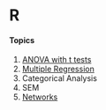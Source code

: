 # R

#### Topics
1. [ANOVA with t tests](https://github.com/dapinedo/R/tree/master/ANOVA)
2. [Multiple Regression](https://github.com/dapinedo/R/tree/master/Regression)
3. Categorical Analysis
4. SEM
5. [Networks](https://github.com/dapinedo/R/tree/master/Networks)
